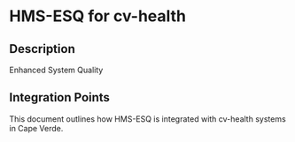 # HMS-ESQ for cv-health

## Description

Enhanced System Quality

## Integration Points

This document outlines how HMS-ESQ is integrated with cv-health systems in Cape Verde.
